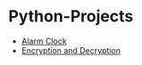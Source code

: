 # Python-Projects

<ul>
    <li><a href='https://github.com/Anonymous7code/Python-Projects/tree/master/Alarm%20Clock'>Alarm Clock</a></li>
    <li><a href='https://github.com/Anonymous7code/Python-Projects/tree/master/Encryption'>Encryption and Decryption</a></li>
</ul>